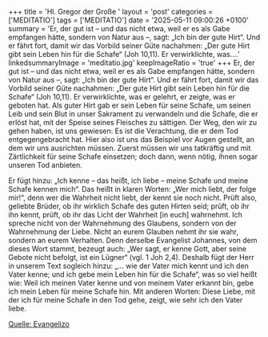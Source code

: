 +++
title = 'Hl. Gregor der Große  '
layout = 'post'
categories = ['MEDITATIO']
tags = ['MEDITATIO']
date = '2025-05-11 09:00:26 +0100'
summary = 'Er, der gut ist – und das nicht etwa, weil er es als Gabe empfangen hätte, sondern von Natur aus –, sagt: „Ich bin der gute Hirt“. Und er fährt fort, damit wir das Vorbild seiner Güte nachahmen: „Der gute Hirt gibt sein Leben hin für die Schafe“ (Joh 10,11). Er verwirklichte, was....'
linkedsummaryImage = 'meditatio.jpg'
keepImageRatio = 'true'
+++
Er, der gut ist – und das nicht etwa, weil er es als Gabe empfangen hätte, sondern von Natur aus –, sagt: „Ich bin der gute Hirt“. Und er fährt fort, damit wir das Vorbild seiner Güte nachahmen: „Der gute Hirt gibt sein Leben hin für die Schafe“ (Joh 10,11). Er verwirklichte, was er gelehrt, er zeigte, was er geboten hat.<!--more--> Als guter Hirt gab er sein Leben für seine Schafe, um seinen Leib und sein Blut in unser Sakrament zu verwandeln und die Schafe, die er erlöst hat, mit der Speise seines Fleisches zu sättigen. Der Weg, den wir zu gehen haben, ist uns gewiesen: Es ist die Verachtung, die er dem Tod entgegengebracht hat. Hier also ist uns das Beispiel vor Augen gestellt, an dem wir uns ausrichten müssen. Zuerst müssen wir uns tatkräftig und mit Zärtlichkeit für seine Schafe einsetzen; doch dann, wenn nötig, ihnen sogar unseren Tod anbieten.
 
Er fügt hinzu: „Ich kenne – das heißt, ich liebe – meine Schafe und meine Schafe kennen mich“. Das heißt in klaren Worten: „Wer mich liebt, der folge mir!“, denn wer die Wahrheit nicht liebt, der kennt sie noch nicht. Prüft also, geliebte Brüder, ob ihr wirklich Schafe des guten Hirten seid; prüft, ob ihr ihn kennt, prüft, ob ihr das Licht der Wahrheit [in euch] wahrnehmt. Ich spreche nicht von der Wahrnehmung des Glaubens, sondern von der Wahrnehmung der Liebe. Nicht an eurem Glauben nehmt ihr sie wahr, sondern an eurem Verhalten. Denn derselbe Evangelist Johannes, von dem dieses Wort stammt, bezeugt auch: „Wer sagt, er kenne Gott, aber seine Gebote nicht befolgt, ist ein Lügner“ (vgl. 1 Joh 2,4). Deshalb fügt der Herr in unserem Text sogleich hinzu: „… wie der Vater mich kennt und ich den Vater kenne; und ich gebe mein Leben hin für die Schafe“, was so viel heißt wie: Weil ich meinen Vater kenne und von meinem Vater erkannt bin, gebe ich mein Leben für meine Schafe hin. Mit anderen Worten: Diese Liebe, mit der ich für meine Schafe in den Tod gehe, zeigt, wie sehr ich den Vater liebe.


[Quelle: Evangelizo](https://evangeliumtagfuertag.org/DE/gospel)
